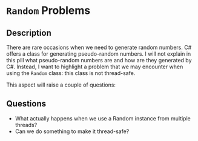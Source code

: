 # `Random` Problems 

## Description

There are rare occasions when we need to generate random numbers. C# offers a class for generating pseudo-random numbers. I will not explain in this pill what pseudo-random numbers are and how are they generated by C#. Instead, I want to highlight a problem that we may encounter when using the `Random` class: this class is not thread-safe.

This aspect will raise a couple of questions:

## Questions

- What actually happens when we use a Random instance from multiple threads?
- Can we do something to make it thread-safe?
